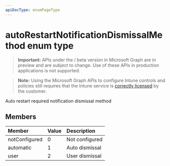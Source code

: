 ```yaml
---
apiDocType: enumPageType
---
```

# autoRestartNotificationDismissalMethod enum type

> **Important:** APIs under the / beta version in Microsoft Graph are in preview and are subject to change. Use of these APIs in production applications is not supported.

> **Note:** Using the Microsoft Graph APIs to configure Intune controls and policies still requires that the Intune service is [correctly licensed](https://go.microsoft.com/fwlink/?linkid=839381) by the customer.

Auto restart required notification dismissal method
## Members
|Member|Value|Description|
|:---|:---|:---|
|notConfigured|0|Not configured|
|automatic|1|Auto dismissal|
|user|2|User dismissal|





